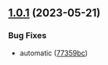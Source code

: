 ## [1.0.1](https://github.com/momiji/gh-workflows/compare/v1.0.0...v1.0.1) (2023-05-21)


### Bug Fixes

* automatic ([77359bc](https://github.com/momiji/gh-workflows/commit/77359bc9591d107c6d6442c56a626c86c2e97ef7))
